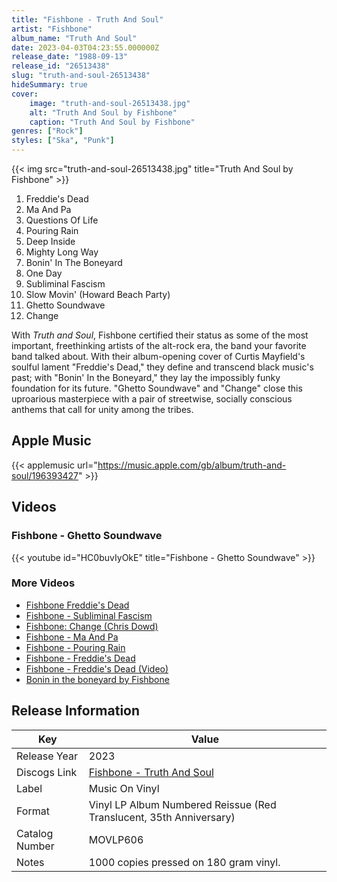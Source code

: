 ```yaml
---
title: "Fishbone - Truth And Soul"
artist: "Fishbone"
album_name: "Truth And Soul"
date: 2023-04-03T04:23:55.000000Z
release_date: "1988-09-13"
release_id: "26513438"
slug: "truth-and-soul-26513438"
hideSummary: true
cover:
    image: "truth-and-soul-26513438.jpg"
    alt: "Truth And Soul by Fishbone"
    caption: "Truth And Soul by Fishbone"
genres: ["Rock"]
styles: ["Ska", "Punk"]
---
```


{{< img src="truth-and-soul-26513438.jpg" title="Truth And Soul by Fishbone" >}}

<!-- section break -->

1. Freddie's Dead
2. Ma And Pa
3. Questions Of Life
4. Pouring Rain
5. Deep Inside
6. Mighty Long Way
7. Bonin' In The Boneyard
8. One Day
9. Subliminal Fascism
10. Slow Movin' (Howard Beach Party)
11. Ghetto Soundwave
12. Change

<!-- section break -->


With <i>Truth and Soul</i>, Fishbone certified their status as some of the most important, freethinking artists of the alt-rock era, the band your favorite band talked about. With their album-opening cover of Curtis Mayfield's soulful lament "Freddie's Dead," they define and transcend black music's past; with "Bonin' In the Boneyard," they lay the impossibly funky foundation for its future. "Ghetto Soundwave" and "Change" close this uproarious masterpiece with a pair of streetwise, socially conscious anthems that call for unity among the tribes.



## Apple Music
{{< applemusic url="https://music.apple.com/gb/album/truth-and-soul/196393427" >}}





## Videos
### Fishbone - Ghetto Soundwave
{{< youtube id="HC0buvIyOkE" title="Fishbone - Ghetto Soundwave" >}}<br>

### More Videos

- [Fishbone Freddie's Dead](https://www.youtube.com/watch?v=gwcAU7mCeIg)
- [Fishbone - Subliminal Fascism](https://www.youtube.com/watch?v=W90jR6NU9P8)
- [Fishbone: Change (Chris Dowd)](https://www.youtube.com/watch?v=ghpd3hH12yI)
- [Fishbone - Ma And Pa](https://www.youtube.com/watch?v=KK640dPPhXE)
- [Fishbone - Pouring Rain](https://www.youtube.com/watch?v=Y8WrrcAhKCo)
- [Fishbone - Freddie's Dead](https://www.youtube.com/watch?v=4zICxh9kKZg)
- [Fishbone - Freddie's Dead (Video)](https://www.youtube.com/watch?v=zFrz7sBWbyw)
- [Bonin in the boneyard by Fishbone](https://www.youtube.com/watch?v=78ZVbw74OhU)


## Release Information
|  Key           | Value                                                |
| ---------------| ---------------------------------------------------- |
| Release Year   | 2023                                   |
| Discogs Link   | [Fishbone - Truth And Soul](https://www.discogs.com/release/26513438-Fishbone-Truth-And-Soul) |
| Label          | Music On Vinyl |
| Format         | Vinyl LP Album Numbered Reissue (Red Translucent, 35th Anniversary) |
| Catalog Number | MOVLP606 |
| Notes | 1000 copies pressed on 180 gram vinyl. |